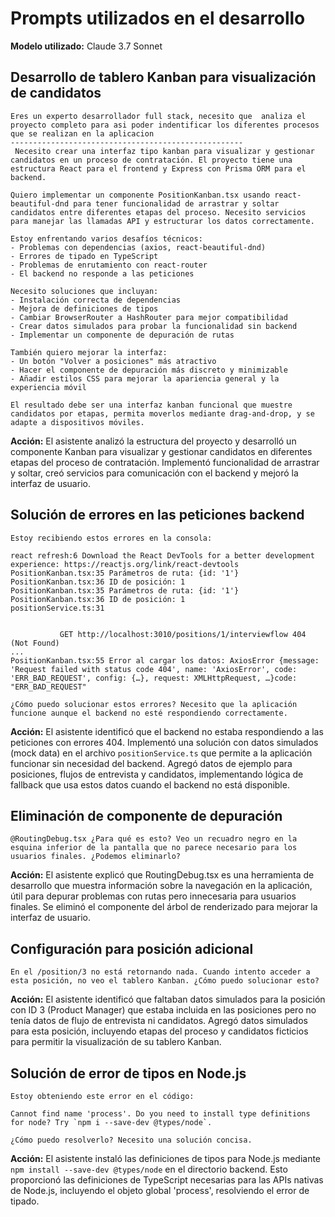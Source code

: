 # Prompts utilizados en el desarrollo

**Modelo utilizado:** Claude 3.7 Sonnet

## Desarrollo de tablero Kanban para visualización de candidatos

```
Eres un experto desarrollador full stack, necesito que  analiza el proyecto completo para asi poder indentificar los diferentes procesos que se realizan en la aplicacion
----------------------------------------------------
 Necesito crear una interfaz tipo kanban para visualizar y gestionar candidatos en un proceso de contratación. El proyecto tiene una estructura React para el frontend y Express con Prisma ORM para el backend.

Quiero implementar un componente PositionKanban.tsx usando react-beautiful-dnd para tener funcionalidad de arrastrar y soltar candidatos entre diferentes etapas del proceso. Necesito servicios para manejar las llamadas API y estructurar los datos correctamente.

Estoy enfrentando varios desafíos técnicos:
- Problemas con dependencias (axios, react-beautiful-dnd)
- Errores de tipado en TypeScript
- Problemas de enrutamiento con react-router
- El backend no responde a las peticiones

Necesito soluciones que incluyan:
- Instalación correcta de dependencias
- Mejora de definiciones de tipos
- Cambiar BrowserRouter a HashRouter para mejor compatibilidad
- Crear datos simulados para probar la funcionalidad sin backend
- Implementar un componente de depuración de rutas

También quiero mejorar la interfaz:
- Un botón "Volver a posiciones" más atractivo
- Hacer el componente de depuración más discreto y minimizable
- Añadir estilos CSS para mejorar la apariencia general y la experiencia móvil

El resultado debe ser una interfaz kanban funcional que muestre candidatos por etapas, permita moverlos mediante drag-and-drop, y se adapte a dispositivos móviles.
```

**Acción:** El asistente analizó la estructura del proyecto y desarrolló un componente Kanban para visualizar y gestionar candidatos en diferentes etapas del proceso de contratación. Implementó funcionalidad de arrastrar y soltar, creó servicios para comunicación con el backend y mejoró la interfaz de usuario.

## Solución de errores en las peticiones backend

```
Estoy recibiendo estos errores en la consola:

react refresh:6 Download the React DevTools for a better development experience: https://reactjs.org/link/react-devtools
PositionKanban.tsx:35 Parámetros de ruta: {id: '1'}
PositionKanban.tsx:36 ID de posición: 1
PositionKanban.tsx:35 Parámetros de ruta: {id: '1'}
PositionKanban.tsx:36 ID de posición: 1
positionService.ts:31 
            
            
           GET http://localhost:3010/positions/1/interviewflow 404 (Not Found)
...
PositionKanban.tsx:55 Error al cargar los datos: AxiosError {message: 'Request failed with status code 404', name: 'AxiosError', code: 'ERR_BAD_REQUEST', config: {…}, request: XMLHttpRequest, …}code: "ERR_BAD_REQUEST"

¿Cómo puedo solucionar estos errores? Necesito que la aplicación funcione aunque el backend no esté respondiendo correctamente.
```

**Acción:** El asistente identificó que el backend no estaba respondiendo a las peticiones con errores 404. Implementó una solución con datos simulados (mock data) en el archivo `positionService.ts` que permite a la aplicación funcionar sin necesidad del backend. Agregó datos de ejemplo para posiciones, flujos de entrevista y candidatos, implementando lógica de fallback que usa estos datos cuando el backend no está disponible.

## Eliminación de componente de depuración

```
@RoutingDebug.tsx ¿Para qué es esto? Veo un recuadro negro en la esquina inferior de la pantalla que no parece necesario para los usuarios finales. ¿Podemos eliminarlo?
```

**Acción:** El asistente explicó que RoutingDebug.tsx es una herramienta de desarrollo que muestra información sobre la navegación en la aplicación, útil para depurar problemas con rutas pero innecesaria para usuarios finales. Se eliminó el componente del árbol de renderizado para mejorar la interfaz de usuario.

## Configuración para posición adicional

```
En el /position/3 no está retornando nada. Cuando intento acceder a esta posición, no veo el tablero Kanban. ¿Cómo puedo solucionar esto?
```

**Acción:** El asistente identificó que faltaban datos simulados para la posición con ID 3 (Product Manager) que estaba incluida en las posiciones pero no tenía datos de flujo de entrevista ni candidatos. Agregó datos simulados para esta posición, incluyendo etapas del proceso y candidatos ficticios para permitir la visualización de su tablero Kanban.

## Solución de error de tipos en Node.js

```
Estoy obteniendo este error en el código:

Cannot find name 'process'. Do you need to install type definitions for node? Try `npm i --save-dev @types/node`.

¿Cómo puedo resolverlo? Necesito una solución concisa.
```

**Acción:** El asistente instaló las definiciones de tipos para Node.js mediante `npm install --save-dev @types/node` en el directorio backend. Esto proporcionó las definiciones de TypeScript necesarias para las APIs nativas de Node.js, incluyendo el objeto global 'process', resolviendo el error de tipado. 